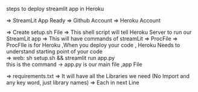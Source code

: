 steps to deploy streamlit app in Heroku

=> StreamLit App Ready 
=> Github Account 
=> Heroku Account 

=> Create setup.sh File => This shell script will tell Heroku Server to run our StreamLit app 
                        => This will have commands  of streamLit 
=> ProcFile => ProcFIle is for Heroku ,When you deploy your code , 
				Heroku Needs to understand starting point of your code 	
                => web: sh setup.sh && streamlit run app.py  
                this is the command -> app.py is our main file ,app File

=> requirements.txt => It will have all the Libraries we need (No Import and any key word, just library names)
                    => Each in next Line				